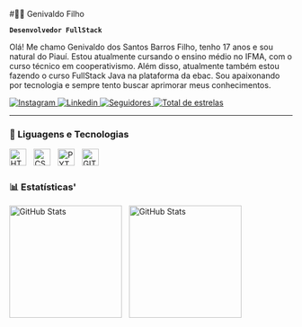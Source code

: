 #👨‍💻 Genivaldo Filho

**`Desenvolvedor FullStack`**

Olá! Me chamo Genivaldo dos Santos Barros Filho, tenho 17 anos e sou natural do Piauí.
Estou atualmente cursando o ensino médio no IFMA, com o curso técnico em cooperativismo. Além disso,
atualmente também estou fazendo o curso FullStack Java na plataforma da ebac. Sou apaixonando
por tecnologia e sempre tento buscar aprimorar meus conhecimentos. 

<p align="left">
    <a href="https://www.instagram.com/genivaldost?igsh=aGV6NnZ5b3ljdGZu?tab=followers">
        <img 
            alt="Instagram" 
            title="Siga-me no Instagram" 
            src="https://img.shields.io/badge/Instagram-E4405F?style=for-the-badge&logo=instagram&logoColor=white"
        />
    </a>
    <a href="#">
        <img 
            alt="Linkedin" 
            title="Siga-me no Linkedin" 
            src="https://img.shields.io/badge/linkedin-%230077B5.svg?style=for-the-badge&logo=linkedin&logoColor=white"
        />
    </a> 
        <a href="https://github.com/gbs-333?tab=followers">
        <img 
            alt="Seguidores" 
            title="Siga-me no GitHub" 
            src="https://custom-icon-badges.demolab.com/github/followers/gbs-333?color=236ad3&labelColor=1155ba&style=for-the-badge&logo=github&label=Seguidores&logoColor=white"
        />
    </a>
    <a href="https://github.com/gbs-333?tab=repositories&sort=stargazers">
        <img 
            alt="Total de estrelas" 
            title="Total de estrelas GitHub" 
            src="https://custom-icon-badges.demolab.com/github/stars/gbs-333?color=55960c&style=for-the-badge&labelColor=488207&logo=star&label=estrelas"
        />
    </a>
</p>

---

### 🤖 Liguagens e Tecnologias

<img 
    align="left" 
    alt="HTML"
    title="HTML" 
    width="30px" 
    style="padding-right: 10px;" 
src="https://devicon-website.vercel.app/api/html5/original.svg"
/>


<img 
    align="left" 
    alt="CSS"
    title="CSS" 
    width="30px" 
    style="padding-right: 10px;" 
    src="https://devicon-website.vercel.app/api/css3/original.svg"
/>
<img
    align="left" 
    alt="PYTHON"
    title="PYTHON" 
    width="30px" 
    style="padding-right: 10px;" 
    src="https://devicon-website.vercel.app/api/python/original.svg"
/>
<img 
    align="left" 
    alt="GIT"
    title="GIT" 
    width="30px" 
    style="padding-right: 10px;" 
    src="https://devicon-website.vercel.app/api/git/original.svg"
/>

<br/>
<br/>

### 📊 Estatísticas'

<img 
    align="left" 
    alt="GitHub Stats"
    height="200" 
    style="padding-right: 10px;" 
    src="https://github-readme-stats.vercel.app/api?username=gbs-333&show_icons=true&theme=tokyonight&include_allcommits=true&locale=pt-br"
/>
<img 
    align="left" 
    alt="GitHub Stats"
    height="200" 
    style="padding-right: 10px;" 
    src="https://github-readme-stats.vercel.app/api/top-langs/?username=gbs-333&theme=tokyonight&layout=compact&custom_title=Tecnologias&langs_count=4"
/>
